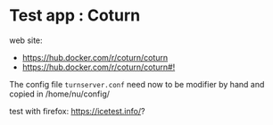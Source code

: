 # Test app : Coturn

web site:

-   <https://hub.docker.com/r/coturn/coturn>
-   <https://hub.docker.com/r/coturn/coturn#!>


The config file `turnserver.conf` need now to be modifier by hand and copied
in /home/nu/config/


test with firefox:
https://icetest.info/?
